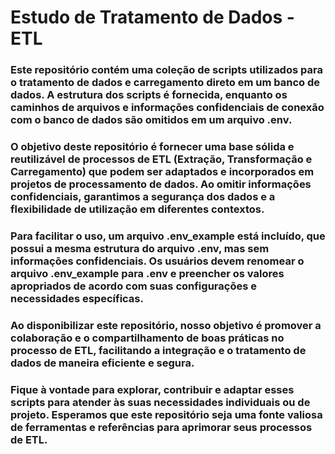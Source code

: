 # Estudo de Tratamento de Dados - ETL

### Este repositório contém uma coleção de scripts utilizados para o tratamento de dados e carregamento direto em um banco de dados. A estrutura dos scripts é fornecida, enquanto os caminhos de arquivos e informações confidenciais de conexão com o banco de dados são omitidos em um arquivo .env.

### O objetivo deste repositório é fornecer uma base sólida e reutilizável de processos de ETL (Extração, Transformação e Carregamento) que podem ser adaptados e incorporados em projetos de processamento de dados. Ao omitir informações confidenciais, garantimos a segurança dos dados e a flexibilidade de utilização em diferentes contextos.

### Para facilitar o uso, um arquivo .env_example está incluído, que possui a mesma estrutura do arquivo .env, mas sem informações confidenciais. Os usuários devem renomear o arquivo .env_example para .env e preencher os valores apropriados de acordo com suas configurações e necessidades específicas.

### Ao disponibilizar este repositório, nosso objetivo é promover a colaboração e o compartilhamento de boas práticas no processo de ETL, facilitando a integração e o tratamento de dados de maneira eficiente e segura.

### Fique à vontade para explorar, contribuir e adaptar esses scripts para atender às suas necessidades individuais ou de projeto. Esperamos que este repositório seja uma fonte valiosa de ferramentas e referências para aprimorar seus processos de ETL.
